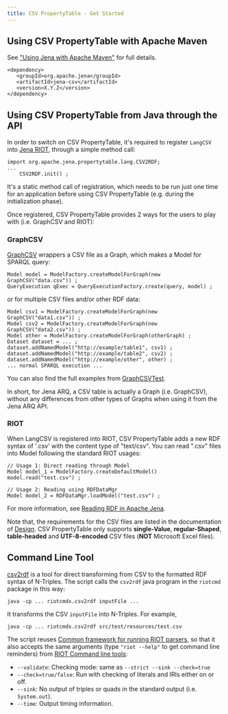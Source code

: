 ```yaml
---
title: CSV PropertyTable - Get Started
---
```


## Using CSV PropertyTable with Apache Maven

See ["Using Jena with Apache Maven"](http://jena.apache.org/download/maven.html) for full details.

    <dependency>
       <groupId>org.apache.jena</groupId>
       <artifactId>jena-csv</artifactId>
       <version>X.Y.Z</version>
    </dependency>

## Using CSV PropertyTable from Java through the API

In order to switch on CSV PropertyTable, it's required to register `LangCSV` into [Jena RIOT](http://jena.apache.org/documentation/io/), through a simple method call:

	import org.apache.jena.propertytable.lang.CSV2RDF;
	... 
        CSV2RDF.init() ;

It's a static method call of registration, which needs to be run just one time for an application before using CSV PropertyTable (e.g. during the initialization phase).

Once registered, CSV PropertyTable provides 2 ways for the users to play with (i.e. GraphCSV and RIOT):

### GraphCSV

[GraphCSV](https://github.com/apache/jena/tree/master/jena-csv/src/main/java/org/apache/jena/propertytable/graph/GraphCSV.java) wrappers a CSV file as a Graph, which makes a Model for SPARQL query:

    Model model = ModelFactory.createModelForGraph(new GraphCSV("data.csv")) ;
    QueryExecution qExec = QueryExecutionFactory.create(query, model) ;

or for multiple CSV files and/or other RDF data:
    
    Model csv1 = ModelFactory.createModelForGraph(new GraphCSV("data1.csv")) ;
    Model csv2 = ModelFactory.createModelForGraph(new GraphCSV("data2.csv")) ;
    Model other = ModelFactory.createModelForGraph(otherGraph) ;
    Dataset dataset = ... ;
    dataset.addNamedModel("http://example/table1", csv1) ;
    dataset.addNamedModel("http://example/table2", csv2) ;
    dataset.addNamedModel("http://example/other", other) ;
    ... normal SPARQL execution ...

You can also find the full examples from [GraphCSVTest](https://github.com/apache/jena/tree/master/jena-csv/src/test/java/org/apache/jena/propertytable/graph/GraphCSVTest.java).

In short, for Jena ARQ, a CSV table is actually a Graph (i.e. GraphCSV), without any differences from other types of Graphs when using it from the Jena ARQ API.

### RIOT

When LangCSV is registered into RIOT, CSV PropertyTable adds a new RDF syntax of '.csv' with the content type of "text/csv".
You can read ".csv" files into Model following the standard RIOT usages:

    // Usage 1: Direct reading through Model
    Model model_1 = ModelFactory.createDefaultModel()
    model.read("test.csv") ;
    
    // Usage 2: Reading using RDFDataMgr
    Model model_2 = RDFDataMgr.loadModel("test.csv") ;

For more information, see [Reading RDF in Apache Jena](http://jena.apache.org/documentation/io/rdf-input.html).

Note that, the requirements for the CSV files are listed in the documentation of [Design](design.html). CSV PropertyTable only supports **single-Value**, **regular-Shaped**, **table-headed** and **UTF-8-encoded** CSV files (**NOT** Microsoft Excel files).

## Command Line Tool

[csv2rdf](https://github.com/apache/jena/tree/master/jena-csv/src/main/java/riotcmd/csv2rdf.java) is a tool for direct transforming from CSV to the formatted RDF syntax of N-Triples.
The script calls the `csv2rdf` java program in the `riotcmd` package in this way:

    java -cp ... riotcmdx.csv2rdf inputFile ...

It transforms the CSV `inputFile` into N-Triples. For example,

    java -cp ... riotcmdx.csv2rdf src/test/resources/test.csv

The script reuses [Common framework for running RIOT parsers](../io/index.html),
so that it also accepts the same arguments
(type `"riot --help"` to get command line reminders) from 
[RIOT Command line tools](https://jena.apache.org/documentation/io/#command-line-tools):

-   `--validate`: Checking mode: same as `--strict --sink --check=true`
-   `--check=true/false`: Run with checking of literals and IRIs either on or off.
-   `--sink`: No output of triples or quads in the standard output (i.e. `System.out`).
-   `--time`: Output timing information.


